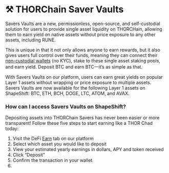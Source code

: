 # ⚒ THORChain Saver Vaults

Savers Vaults are a new, permissionless, open-source, and self-custodial solution for users to provide single asset liquidity on THORCHain, allowing them to earn yield on native assets without price exposure to any other assets, including RUNE.

This is unique in that it not only allows anyone to earn rewards, but it also gives users full control over their funds, meaning they can connect their[ non-custodial wallets](https://www.youtube.com/watch?v=Jf\_5r7ztszE) (no KYC), stake to these single asset staking pools, and earn yield. Deposit BTC and earn BTC一it’s as simple as that.

With Savers Vaults on our platform, users can earn great yields on popular Layer 1 assets without wrapping or price exposure to multiple assets. Savers Vaults are now available for the following Layer 1 assets on ShapeShift: BTC, ETH, BCH, DOGE, LTC, ATOM, and AVAX.



### How can I access Savers Vaults on ShapeShift?



Depositing assets into THORChain Savers has never been easier or more transparent! Follow these five steps to start earning like a THOR Chad today:

1. Visit the DeFi [Earn](https://app.shapeshift.com/#/earn/) tab on our platform
2. Select which asset you would like to deposit&#x20;
3. View your estimated yearly earnings in dollars, APY and token received&#x20;
4. Click “Deposit”
5. Confirm the transaction in your wallet
6.
